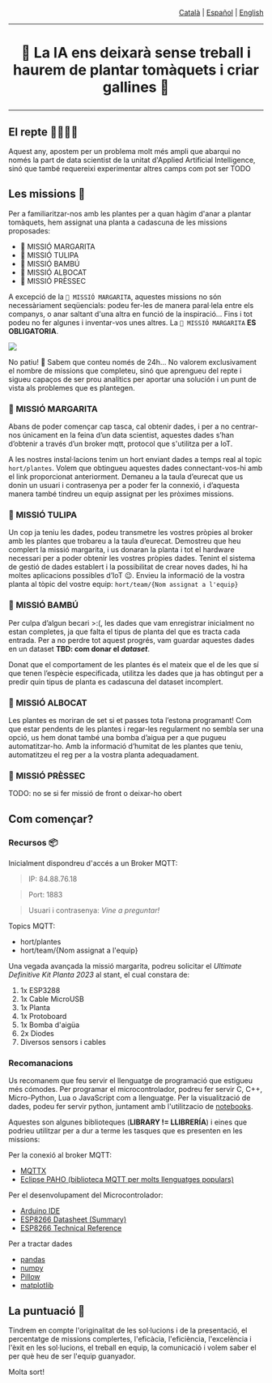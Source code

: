 <p align="right"><a href="https://github.com/Applied-Artificial-Intelligence-Eurecat/hackeps/blob/main/README.md">Català</a> | <a href="https://github.com/Applied-Artificial-Intelligence-Eurecat/hackeps/blob/main/README-es.md">Español</a> | <a href="https://github.com/Applied-Artificial-Intelligence-Eurecat/hackeps/blob/main/README-en.md">English</a></p>

-----

<h1 align="center">

🔬 La IA ens deixarà sense treball i haurem de plantar tomàquets i criar gallines 🌱

</h1>

-----

## El repte 👨‍🔬👩‍🔬

Aquest any, apostem per un problema molt més ampli que abarqui no només la part de data scientist de la unitat d'Applied Artificial Intelligence, sinó que també requereixi experimentar altres camps com pot ser TODO


## Les missions 🎨
Per a familiaritzar-nos amb les plantes per a quan hàgim d'anar a plantar tomàquets, hem assignat una planta a cadascuna de les missions proposades:
- 🌼 MISSIÓ MARGARITA 
- 🌷 MISSIÓ TULIPA
- 🎋 MISSIÓ BAMBÚ
- 🥑 MISSIÓ ALBOCAT
- 🍑 MISSIÓ PRÈSSEC

A excepció de la `🌼 MISSIÓ MARGARITA`, aquestes missions no són necessàriament seqüencials: podeu fer-les de manera paral·lela entre els companys, o anar saltant d'una altra en funció de la inspiració... Fins i tot podeu no fer algunes i inventar-vos unes altres. La `🌼 MISSIÓ MARGARITA` **ES OBLIGATORIA**.


![](https://media.tenor.com/aeV80XD4CSgAAAAd/guidlines-pirates-of-the-caribbean.gif)

No patiu! 🥴 Sabem que conteu només de 24h… No valorem exclusivament el nombre de missions que completeu, sinó que aprengueu del repte i sigueu capaços de ser prou analítics per aportar una solución i un punt de vista als problemes que es plantegen.


### 🌼 MISSIÓ MARGARITA 
Abans de poder començar cap tasca, cal obtenir dades, i per a no centrar-nos únicament en la feina d’un data scientist, aquestes dades s’han d’obtenir a través d’un broker mqtt, protocol que s'utilitza per a IoT.

A les nostres instal·lacions tenim un hort enviant dades a temps real al topic `hort/plantes`. Volem que obtingueu aquestes dades connectant-vos-hi amb el link proporcionat anteriorment. Demaneu a la taula d’eurecat que us donin un usuari i contrasenya per a poder fer la connexió, i d’aquesta manera també tindreu un equip assignat per les pròximes missions.

### 🌷 MISSIÓ TULIPA
Un cop ja teniu les dades, podeu transmetre les vostres pròpies al broker amb les plantes que trobareu a la taula d’eurecat. Demostreu que heu complert la missió margarita, i us donaran la planta i tot el hardware necessari per a poder obtenir les vostres pròpies dades. Tenint el sistema de gestió de dades establert i la possibilitat de crear noves dades, hi ha moltes aplicacions possibles d’IoT 😉. Envieu la informació de la vostra planta al tòpic del vostre equip: `hort/team/{Nom assignat a l'equip}`

### 🎋 MISSIÓ BAMBÚ
Per culpa d’algun becari >:(, les dades que vam enregistrar inicialment no estan completes, ja que falta el tipus de planta del que es tracta cada entrada. Per a no perdre tot aquest progrés, vam guardar aquestes dades en un dataset **TBD: com donar el _dataset_**.

Donat que el comportament de les plantes és el mateix que el de les que sí que tenen l’espècie especificada, utilitza les dades que ja has obtingut per a predir quin tipus de planta es cadascuna del dataset incomplert. 

### 🥑 MISSIÓ ALBOCAT
Les plantes es moriran de set si et passes tota l’estona programant! Com que estar pendents de les plantes i regar-les regularment no sembla ser una opció, us hem donat també una bomba d’aigua per a que pugueu automatitzar-ho. Amb la informació d’humitat de les plantes que teniu, automatitzeu el reg per a la vostra planta adequadament.

### 🍑 MISSIÓ PRÈSSEC
TODO: no se si fer missió de front o deixar-ho obert

## Com començar?

### Recursos 📦
Inicialment dispondreu d'accés a un Broker MQTT:
> IP: 84.88.76.18

> Port: 1883

> Usuari i contrasenya: _Vine a preguntar!_

Topics MQTT:
- hort/plantes
- hort/team/{Nom assignat a l'equip}

Una vegada avançada la missió margarita, podreu solicitar el _Ultimate Definitive Kit Planta 2023_ al stant, el cual constara de:
1. 1x ESP3288
2. 1x Cable MicroUSB
4. 1x Planta
5. 1x Protoboard
6. 1x Bomba d'aigüa
7. 2x Diodes
8. Diversos sensors i cables   

### Recomanacions
Us recomanem que feu servir el llenguatge de programació que estigueu més cómodes. Per programar el microcontrolador, podreu fer servir C, C++, Micro-Python, Lua o JavaScript com a llenguatge. Per la visualització de dades, podeu fer servir python, juntament amb l'utilitzacio de [notebooks](https://jupyter.org/).

Aquestes son algunes biblioteques (**LIBRARY != LLIBRERÍA**) i eines que podrieu utilitzar per a dur a terme les tasques que es presenten en les missions:

Per la conexió al broker MQTT:
- [MQTTX](https://mqttx.app/)
- [Eclipse PAHO (biblioteca MQTT per molts llenguatges populars)](https://eclipse.dev/paho/)

Per el desenvolupament del Microcontrolador:
- [Arduino IDE](https://www.arduino.cc/en/software)
- [ESP8266 Datasheet (Summary)](https://github.com/Applied-Artificial-Intelligence-Eurecat/hackeps/blob/main/documentation/NodeMCU%20Documentation.pdf)
- [ESP8266 Technical Reference](https://www.espressif.com/sites/default/files/documentation/esp8266-technical_reference_en.pdf) 

Per a tractar dades
- [pandas](https://pandas.pydata.org/)
- [numpy](https://numpy.org/)
- [Pillow](https://pypi.org/project/Pillow/)
- [matplotlib](https://pypi.org/project/matplotlib/)

## La puntuació 👀

Tindrem en compte l'originalitat de les sol·lucions i de la presentació, el percentatge de missions complertes,
l'eficàcia, l'eficiència, l'excelència i l'èxit en les sol·lucions, el treball en equip, la comunicació i volem saber el
per què heu de ser l'equip guanyador.

Molta sort!
